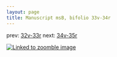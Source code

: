 ```yaml
---
layout: page
title: Manuscript msB, bifolio 33v-34r
---
```


prev: [32v-33r](../32v-33r/) next: [34v-35r](../34v-35r/)



[![Linked to zoomble image](http://www.homermultitext.org/iipsrv?IIIF=/project/homer/pyramidal/deepzoom/hmt/vbbifolio/v1/vb_33v_34r.tif/full/2000,/0/default.jpg)](http://www.homermultitext.org/ict2/?urn=urn:cite2:hmt:vbbifolio.v1:vb_33v_34r)

